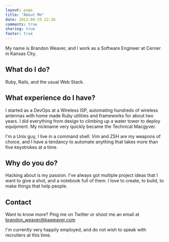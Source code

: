 ```yaml
---
layout: page
title: "About Me"
date: 2013-09-25 22:26
comments: true
sharing: true
footer: true
---
```


My name is Brandon Weaver, and I work as a Software Engineer at Cerner
in Kansas City.

## What do I do?

Ruby, Rails, and the usual Web Stack.

## What experience do I have?

I started as a DevOps at a Wireless ISP, automating hundreds of wireless
antennas with home made Ruby utilities and frameworks for about two
years. I did everything from design to climbing up a water tower to
deploy equipment. My nickname very quickly became the Technical
Macgyver.

I'm a Unix guy, I live in a command shell. Vim and ZSH are my weapons of
choice, and I have a tendancy to automate anything that takes more than
five keystrokes at a time.

## Why do you do?

Hacking about is my passion. I've always got multiple project ideas that
I want to give a shot, and a notebook full of them. I love to create, to
build, to make things that help people.

## Contact

Want to know more? Ping me on Twitter or shoot me an email at
brandon_weaver@baweaver.com 

I'm currently very happily employed, and do not wish to speak with
recruiters at this time.
